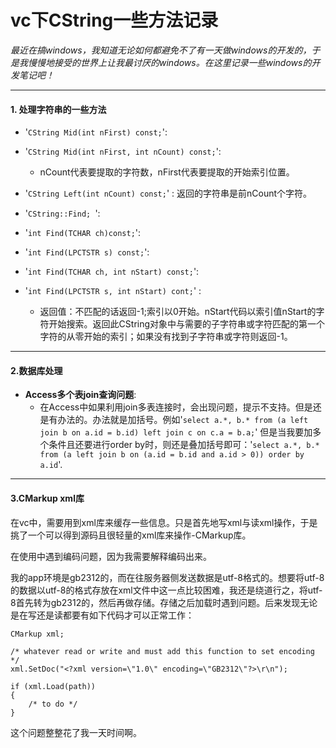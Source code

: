 vc下CString一些方法记录
==========

*最近在搞windows，我知道无论如何都避免不了有一天做windows的开发的，于是我慢慢地接受的世界上让我最讨厌的windows。在这里记录一些windows的开发笔记吧！*

* * * * *

#### 1. 处理字符串的一些方法 ####

- '`CString Mid(int nFirst) const;`':
- '`CString Mid(int nFirst, int nCount) const;`': 
    * nCount代表要提取的字符数，nFirst代表要提取的开始索引位置。
	
- '`CString Left(int nCount) const;`' : 返回的字符串是前nCount个字符。

- '`CString::Find; `':
- '`int Find(TCHAR ch)const;`':
- '`int Find(LPCTSTR s) const;`':
- '`int Find(TCHAR ch, int nStart) const;`':
- '`int Find(LPCTSTR s, int nStart) cont;`' : 
  * 返回值：不匹配的话返回-1;索引以0开始。nStart代码以索引值nStart的字符开始搜索。返回此CString对象中与需要的子字符串或字符匹配的第一个字符的从零开始的索引；如果没有找到子字符串或字符则返回-1。

* * * * *

#### 2.数据库处理 ####

- **Access多个表join查询问题**: 
    * 在Access中如果利用join多表连接时，会出现问题，提示不支持。但是还是有办法的。办法就是加括号。例如'`select a.*, b.* from (a left join b on a.id = b.id) left join c on c.a = b.a;`' 但是当我要加多个条件且还要进行order by时，则还是叠加括号即可：'`select a.*, b.* from (a left join b on (a.id = b.id and a.id > 0)) order by a.id`'.



* * * * *

#### 3.CMarkup xml库 ####

在vc中，需要用到xml库来缓存一些信息。只是首先地写xml与读xml操作，于是挑了一个可以得到源码且很轻量的xml库来操作-CMarkup库。

在使用中遇到编码问题，因为我需要解释编码出来。

我的app环境是gb2312的，而在往服务器侧发送数据是utf-8格式的。想要将utf-8的数据以utf-8的格式存放在xml文件中这一点比较困难，我还是绕道行之，将utf-8首先转为gb2312的，然后再做存储。存储之后加载时遇到问题。后来发现无论是在写还是读都要有如下代码才可以正常工作：
    
	CMarkup xml;
	
	/* whatever read or write and must add this function to set encoding */
	xml.SetDoc("<?xml version=\"1.0\" encoding=\"GB2312\"?>\r\n");
	
	if (xml.Load(path))
	{
	    /* to do */
	}

这个问题整整花了我一天时间啊。
